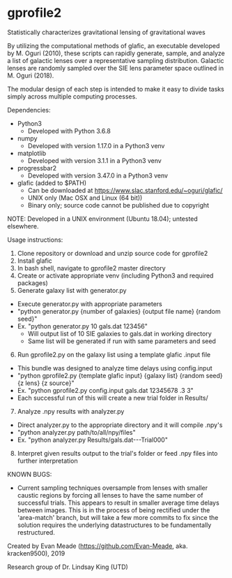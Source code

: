 # gprofile2
Statistically characterizes gravitational lensing of gravitational waves

By utilizing the computational methods of glafic, an executable developed by M. Oguri (2010), these scripts can rapidly generate, sample, and analyze a list of galactic lenses over a representative sampling distribution. Galactic lenses are randomly sampled over the SIE lens parameter space outlined in M. Oguri (2018).

The modular design of each step is intended to make it easy to divide tasks simply across multiple computing processes.

Dependencies:
* Python3
  * Developed with Python 3.6.8
* numpy
  * Developed with version 1.17.0 in a Python3 venv
* matplotlib
  * Developed with version 3.1.1 in a Python3 venv
* progressbar2
  * Developed with version 3.47.0 in a Python3 venv
* glafic (added to $PATH)
  * Can be downloaded at https://www.slac.stanford.edu/~oguri/glafic/
  * UNIX only (Mac OSX and Linux (64 bit))
  * Binary only; source code cannot be published due to copyright

NOTE: Developed in a UNIX environment (Ubuntu 18.04); untested elsewhere.

Usage instructions:
1. Clone repository or download and unzip source code for gprofile2
2. Install glafic
3. In bash shell, navigate to gprofile2 master directory
4. Create or activate appropriate venv (including Python3 and required packages)
5. Generate galaxy list with generator.py
  * Execute generator.py with appropriate parameters
  * "python generator.py {number of galaxies} {output file name} {random seed}"
  * Ex. "python generator.py 10 gals.dat 123456"
    * Will output list of 10 SIE galaxies to gals.dat in working directory
    * Same list will be generated if run with same parameters and seed
6. Run gprofile2.py on the galaxy list using a template glafic .input file
  * This bundle was designed to analyze time delays using config.input
  * "python gprofile2.py {template glafic input} {galaxy list} {random seed} {z lens} {z source}"
  * Ex. "python gprofile2.py config.input gals.dat 12345678 .3 3"
  * Each successful run of this will create a new trial folder in Results/
7. Analyze .npy results with analyzer.py
  * Direct analyzer.py to the appropriate directory and it will compile .npy's
  * "python analyzer.py path/to/all/npy/files"
  * Ex. "python analyzer.py Results/gals.dat---Trial000"
8. Interpret given results output to the trial's folder or feed .npy files into further interpretation

KNOWN BUGS:
* Current sampling techniques oversample from lenses with smaller caustic regions by forcing all lenses to have the same number of successful trials. This appears to result in smaller average time delays between images. This is in the process of being rectified under the 'area-match' branch, but will take a few more commits to fix since the solution requires the underlying datastructures to be fundamentally restructured.

Created by Evan Meade (https://github.com/Evan-Meade, aka. kracken9500), 2019

Research group of Dr. Lindsay King (UTD)
